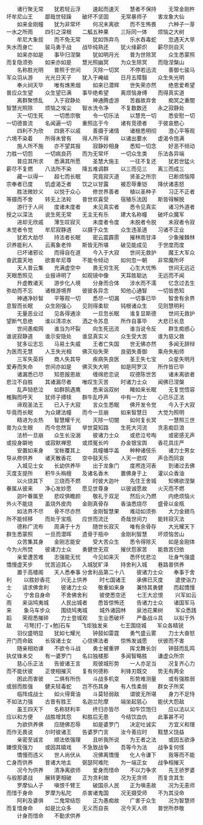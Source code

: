 <!-- { "loadSidebar": true } -->
　　诸行聚无常　　犹若轻云浮
　　速起而速灭　　慧者不保持
　　无常金刚杵　　坏牟尼山王
　　鄙哉世轻躁　　破坏不坚固
　　无常暴师子　　害龙象大仙
　　如来金刚幢　　犹为非常坏
　　何况未离欲　　而不生怖畏
　　六种子一芽　　一水之所雨
　　四引之深根　　二觚五种果
　　三际同一体　　烦恼之大树
　　牟尼大象拔　　而不免无常
　　犹如饰弃鸟　　乐水吞毒蛇
　　忽遇天大旱　　失水而身亡
　　骏马勇于战　　战毕纯熟还
　　犹火缘薪炽　　薪尽则自灭
　　如来亦如是　　事毕归涅槃
　　犹如明月光　　普为世除冥
　　众生悉蒙照　　而复隐须弥
　　如来亦如是　　慧光照幽冥
　　为众生除冥　　而隐涅槃山
　　名称胜光明　　普照于世间
　　灭除一切冥　　不停若迅流
　　善御七骏马　　军众羽从游
　　光光日天子　　犹入于崦嵫
　　日月五障翳　　众生失光明
　　奉火祠天毕　　唯有燋黑烟
　　如来已潜辉　　世失荣亦然
　　绝恩爱希望　　普应众生望
　　众生望已满　　事毕绝希望
　　离烦恼身缚　　而得真实道
　　离群聚愦乱　　入于寂静处
　　神通腾虚游　　苦器故弃舍
　　痴冥之重闇　　智慧光照除
　　烦恼之埃尘　　智水洗令净
　　不复数数还　　永之寂静处
　　灭一切生死　　一切悉宗敬
　　令一切乐法　　以慧充一切
　　悉安慰一切　　一切德普流
　　名闻遍一切　　重照迄于今
　　诸有竞德者　　于彼哀愍心
　　四利不为欣　　四衰不以戚
　　善摄于诸情　　诸根悉明彻
　　澄心平等观　　六境不染着
　　所得未曾有　　得人所不得
　　以诸出要水　　虚渴令饱满
　　施人所不施　　亦不望其报
　　寂静妙相身　　悉知一切念
　　好恶不倾动　　力胜一切怨
　　一切病良药　　而为无常坏
　　一切众生类　　乐法各异端
　　普应其所求　　悉满其所愿
　　圣慧大施主　　一往不复还
　　犹若世猛火　　薪尽不复燃
　　八法所不染　　降五难调群
　　以三而见三　　离三而成三
　　藏一以得一　　超七而长眠
　　究竟寂灭道　　贤圣之所宗
　　已断烦恼障　　宗奉者已度
　　饥虚渴乏者　　饮之以甘露
　　被忍辱重铠　　降伏诸恚怒
　　胜法微妙义　　以悦于众心
　　修世界善者　　植以圣种子
　　习正不正者　　等摄而不舍
　　转无上法轮　　普世欢喜受
　　宿殖乐法因　　斯皆得解脱
　　游行于人间　　度诸未度者
　　未见真实者　　悉令见真实
　　诸习外道者　　授之以深法
　　说生死无常　　无主无有乐
　　建大名称幢　　破坏众魔军
　　进却无欣戚　　薄生叹寂灭
　　未度者令度　　未脱者令脱
　　未寂者令寂　　未觉者令觉
　　牟尼寂静道　　以摄于众生
　　众生违圣道　　习诸不正业
　　犹若大劫尽　　持法者长眠
　　密云震霹雳　　摧林雨甘泽
　　少象摧棘林　　识养能利人
　　云离象老悴　　斯皆无所堪
　　破见能成见　　于世度而度
　　已坏诸邪论　　而得自在道
　　今入于大寂　　世间无救护
　　魔王大军众　　奋武震天地
　　欲害牟尼尊　　不能令倾动
　　如何忽一朝　　非常魔所坏
　　天人普云集　　充满虚空中
　　畏无穷生死　　心生大忧怖
　　世间无远近　　天眼悉照见
　　业报谛明了　　如观镜中像
　　天耳胜聪达　　无远而不闻
　　升虚教诸天　　游步化人境
　　分身而合体　　涉水而不濡
　　忆念过去生　　弥劫而不忘
　　诸根游境界　　彼彼各异念
　　知他心通智　　一切皆悉知
　　神通净妙智　　平等观一切
　　悉尽一切漏　　一切事已毕
　　智舍有余界　　息智而长眠
　　众生刚强心　　见则得柔软
　　钝根诸众生　　见则慧明利
　　无量恶业过　　见各得通涂
　　一旦忽长眠　　谁复显斯德
　　世间无救护　　望断气息绝
　　谁以清凉水　　洒之令苏息
　　所作自事毕　　大悲已长息
　　世间愚痴网　　谁当为坏裂
　　向生死迅流　　谁当说令反
　　群生痴惑心　　谁说寂静道
　　谁示安隐处　　谁显真实义
　　众生受大苦　　谁为慈父救
　　犹多讼志忘　　马易土失威
　　王者亡失国　　世无佛亦然
　　多闻无辞辩　　为医而无慧
　　人王失光相　　佛灭俗失荣
　　良驷失善御　　乘舟失船师
　　三军失英将　　商人失其导
　　疾病失良医　　圣王失七宝
　　众星失明月　　爱寿而失命
　　世间亦如是　　佛灭失大明
　　如是阿罗汉　　所作皆已毕
　　诸漏悉已尽　　知恩报恩故
　　缠绵悲恋说　　叹德陈世苦
　　诸未离欲者　　悲泣不自胜
　　其诸漏尽者　　唯叹生灭苦
　　时诸力士众　　闻佛已涅槃
　　乱声恸悲泣　　如群鹄遇鹰
　　悉来诣双树　　睹如来长眠
　　无复觉悟容　　椎胸而呼天
　　犹师子搏犊　　群牛乱呼声
　　中有一力士　　心已乐正法
　　谛观圣法王　　已入于大寂
　　言众生悉眠　　佛开发令觉
　　今入于大寂　　毕竟而长眠
　　为众建法幢　　而今一旦崩
　　如来智慧日　　大觉为照明
　　精进为炎热　　智慧耀千光
　　灭除一切闇　　如何复长冥
　　一慧照三世　　普为众生眼
　　而今忽然盲　　举世莫知路
　　生死大河流　　贪恚痴巨浪
　　法桥一旦崩　　众生长没溺
　　彼诸力士众　　或悲泣号啕
　　或密感无声　　或投身躃地
　　或寂默禅思　　或烦冤长吟
　　办金银宝舆　　香花具庄严
　　安置如来身　　宝帐覆其上
　　具幢幡华盖　　种种诸伎乐
　　诸力士男女　　导从修供养
　　诸天散香花　　空中鼓天乐
　　人天一悲叹　　声合而同哀
　　入城见士女　　长幼供养毕
　　出于龙象门　　度凞连河表
　　到诸过去佛　　灭度支提所
　　积牛头栴檀　　及诸名香木
　　置佛身于上　　灌以众香油
　　以火烧其下　　三烧而不燃
　　时彼大迦叶　　先住王舍城
　　知佛欲涅槃　　眷属从彼来
　　净心发妙愿　　愿见世尊身
　　以彼诚愿故　　火灭而不燃
　　迦叶眷属至　　悲叹俱瞻颜
　　敬礼于双足　　然后火乃燃
　　内绝烦恼火　　外火不能烧
　　虽烧外皮肉　　金刚真骨存
　　香油悉烧尽　　盛骨以金瓶
　　如法界不尽　　骨不尽亦然
　　金刚智慧果　　难动如须弥
　　大力金翅鸟　　所不能倾移
　　而处于宝瓶　　应世而流迁
　　奇哉世间力　　能转寂灭法
　　德称广流布　　周满于十方
　　随世长寂灭　　唯有余骨存
　　大光耀天下　　群生悉蒙照
　　一旦而潜晖　　遗骨于瓶中
　　金刚利智慧　　坏烦恼苦山
　　众苦集其身　　金刚志能安
　　受大苦众生　　悉令得除灭
　　如是金刚体　　今为火所焚
　　彼诸力士众　　勇健世无双
　　摧伏怨家苦　　能救苦归依
　　亲爱遭苦难　　志强能无忧
　　今见如来灭　　悉怀忧悲泣
　　壮身气强盛　　憍慢虚天步
　　忧苦迫其心　　入城犹旷泽
　　持舍利入城　　巷路普供养
　　置于高楼阁　　天人悉奉事
分舍利品第二十八
　　彼诸力士众　　奉事于舍利
　　以胜妙香花　　兴无上供养
　　时七国诸王　　承佛已灭度
　　遣使诣力士　　请求佛舍利
　　彼诸力士众　　敬重如来身
　　兼恃其勇健　　而起憍慢心
　　宁舍自身命　　不舍佛舍利
　　彼使悉空还　　七王大忿恨
　　兴军如云雨　　来诣鸠夷城
　　人民出城者　　悉皆惊怖还
　　告诸力士众　　诸国军马来
　　象马车步众　　围绕鸠夷城
　　城外诸园林　　泉池花果树
　　军众悉践蹈　　荣观悉摧碎
　　力士登城观　　生业悉破坏
　　严备战斗具　　以拟于外敌
　　弓弩[打-丁+勉]石车　　飞炬独发来
　　七王围绕城　　军众各精锐
　　羽仪盛明显　　犹如七耀光
　　钟鼓如雷霆　　勇气盛云雾
　　力士大奋怒　　开门而命敌
　　长宿诸士女　　心信佛法者
　　惊怖发诚愿　　伏彼而不害
　　随亲相劝谏　　不欲令斗战
　　勇士被重钾　　挥戈舞长剑
　　钟鼓而乱鸣　　执仗锋未交
　　有一婆罗门　　名曰独楼那
　　多闻智略胜　　谦虚众所宗
　　慈心乐正法　　告彼诸王言
　　观彼城形势　　一人亦足当
　　况复齐心力　　而不能伏彼
　　正使相摧灭　　复有何德称
　　利锋刃既交　　势无有两全
　　困此而害彼　　二俱有所伤
　　斗战多机变　　形势难测量
　　或有强胜弱　　或弱而胜强
　　健夫轻毒蛇　　岂不伤其身
　　有人性柔弱　　群女子所奖
　　临阵成战士　　如火得膏油
　　斗莫轻弱敌　　谓彼无所堪
　　身力不足恃　　不如法力强
　　古昔有胜王　　名迦兰陀摩
　　端坐起慈心　　能伏大怨敌
　　虽王四天下　　名称财利丰
　　终归亦皆尽　　如牛饮饱归
　　应以法以义　　应以和方便
　　战胜增其怨　　和胜后无患
　　今结饮血仇　　此事甚不可
　　为欲供养佛　　应随佛忍辱
　　如是婆罗门　　决定吐诚实
　　方宜义和理　　而作无畏说
　　尔时彼诸王　　告婆罗门言
　　汝今善应时　　黠慧义饶益
　　亲密至诚言　　顺法依强理
　　且听我所说　　为王者之法
　　或因五欲诤　　嫌恨竞强力
　　或因其嬉戏　　不急致战争
　　吾等今为法　　战争复何怪
　　憍慢而违义　　世人尚伏从
　　况佛离憍慢　　化人令谦下
　　我等而不能　　亡身而供养
　　昔诸大地主　　弼瑟阿难陀
　　为一端正女　　战争相摧灭
　　况今为供养　　清净离欲师
　　爱身而惜命　　不以力争求
　　先王骄罗婆　　与般那婆战
　　展转更相破　　正为贪利故
　　况为无贪师　　而复贪其生
　　罗摩仙人子　　嗔恨千臂王
　　破国杀人民　　正为嗔恚故
　　况为无恚师　　而惜于身命
　　罗摩为私陀　　杀害诸鬼国
　　况无摄受师　　不为其没命
　　阿利及婆俱　　二鬼常结怨
　　正为愚痴故　　广害于众生
　　况为智慧师　　而复惜身命
　　如是比众多　　无义而自丧
　　况今天人师　　普世所恭敬
　　计身而惜命　　不勤求供养
